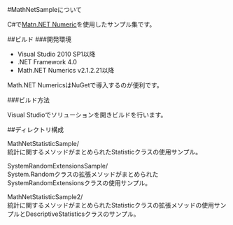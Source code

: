 #MathNetSampleについて

C#で[Matn.NET Numeric](http://numerics.mathdotnet.com/)を使用したサンプル集です。


##ビルド
###開発環境

 * Visual Studio 2010 SP1以降
 * .NET Framework 4.0
 * Math.NET Numerics v2.1.2.21以降

Math.NET NumericsはNuGetで導入するのが便利です。

###ビルド方法

Visual Studioでソリューションを開きビルドを行います。

##ディレクトリ構成

MathNetStatisticSample/  
統計に関するメソッドがまとめられたStatisticクラスの使用サンプル。

SystemRandomExtensionsSample/  
System.Randomクラスの拡張メソッドがまとめられたSystemRandomExtensionsクラスの使用サンプル。

MathNetStatisticSample2/  
統計に関するメソッドがまとめられたStatisticクラスの拡張メソッドの使用サンプルとDescriptiveStatisticsクラスのサンプル。

